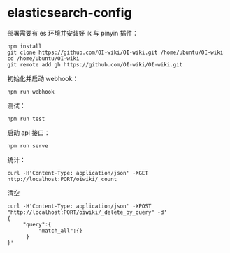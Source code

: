 # elasticsearch-config

部署需要有 es 环境并安装好 ik 与 pinyin 插件：

```
npm install
git clone https://github.com/OI-wiki/OI-wiki.git /home/ubuntu/OI-wiki
cd /home/ubuntu/OI-wiki
git remote add gh https://github.com/OI-wiki/OI-wiki.git
```

初始化并启动 webhook：

```
npm run webhook
```

测试：

```
npm run test
```

启动 api 接口：

```
npm run serve
```

统计：

```
curl -H'Content-Type: application/json' -XGET http://localhost:PORT/oiwiki/_count
```

清空

```
curl -H'Content-Type: application/json' -XPOST "http://localhost:PORT/oiwiki/_delete_by_query" -d'
{
     "query":{
          "match_all":{}
      }
}'

```

